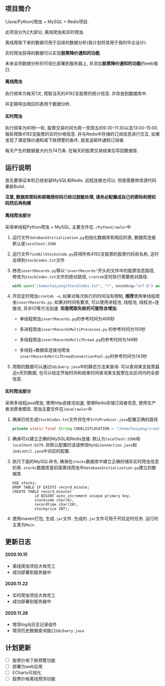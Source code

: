 ## 项目简介

(Java/Python)爬虫 + MySQL + Redis项目. 

此项目分为2大部分, 离线爬虫和实时爬虫.

离线爬取下来的数据可用于后续的数据分析(我计划将其用于我的毕业设计).

实时爬虫获得的数据可以实现**股票降价通知的功能**.

未来会将数据分析的可视化部署到服务器上, 并添加**股票降价通知的功能**的web接口.

#### 离线爬虫

执行频率为每天1次, 爬取当天的4192支股票的统计信息. 并存放到数据库中.

并定期导出相应的表用于数据分析. 

#### 实时爬虫

执行频率为80秒一轮, 股票交易时间为周一至周五的9:30-11:30以及13:00-15:00. 每轮爬取4192支股票的实时价格信息. 并与Redis中存储的订阅信息进行交互, 如果发现了满足降价通知或下跌预警的条件, 就发送邮件通知订阅者.

每天产生的数据量大约为74万条. 在每天的股票交易结束后写回数据库.

## 运行说明

首先要保证本机已经安装MySQL和Redis. 远程连接也可以, 但是需要修改源代码重新Build.

**注意, 数据库密码和邮箱授权码已经过脱敏处理, 请务必配置成自己的密码和授权码然后再构建**

#### 离线爬虫部分

采用单线程Python爬虫 + MySQL. 主要文件在`./PythonCrawler`中

1. 运行文件`databaseInitialization.py`初始化数据库和相应的表, 数据库连接默认是`localhost:3306`

2. 运行文件`findAllStocksCode.py`获得所有4192支股票的股票代码和名称, 这时会得到`StockCodes.txt`文件

3. 修改`insertRecords.py`等以`"insertRecords"`开头的文件中的股票信息路径, 修改为`StockCodes.txt`文件的绝对路径, `crontab`定时执行需要绝对路径.

   ```python
   with open("/home/haiyang/StockCodes.txt", "r", encoding="utf-8") as f:
   ```

6. 开启定时爬虫`crontab -e`, 如果对每次执行的时间没有限制, **推荐**使用单线程爬虫`insertRecords.py`. 如果对时间有要求, 可以使用进程池, 线程池, 线程池+连接池, 异步IO等方法加速. **但是爬取失败的可能性会增加.** 
   
   + 单线程爬虫`insertRecords.py`的参考时间为406秒

   + 多进程爬虫`insertRecordsMultiProcesses.py` 的参考时间为150秒

   + 多线程爬虫`insertRecordsMultiThread.py`的参考时间为146秒

   + 多线程+数据库连接池爬虫`insertRecordsMultiThreadConnectionPool.py`的参考时间为143秒

5. 爬取的数据可以通过`SQLQuery.java`中的静态方法来查询. 可以查询某支股票最近n天的数据, 也可以给定开始时间和结束时间查询某支股票在此区间内的全部信息. 

#### 实时爬虫部分

采用多线程java爬虫, 使用http连接池加速, 使用Redis存储订阅者信息, 使用生产者消费者模型. 爬虫主要文件在`JavaCrawler`中.

1. 确保已经生成`StockCodes.txt`文件并在中`InfoProducer.java`配置正确的路径

   ```java
   private static final String CODELISTLOCATION = "/home/haiyang/crawler/StockCodes.txt";
   ```


2. 确保可以建立正确的MySQL和Redis连接. 默认为`localhost:3306`和`localhost:6379`. 非默认配置的话请修改`MySQLConnection.java`和`JedisUtil.java`中对应的配置.

3. 执行下面的MySQL命令, 确保在`stocks`数据库中建立正确的储存实时爬虫信息的表. `stocks`数据库是前面离线爬虫中`databaseInitialization.py`建立的数据库.

   ```mysql
   USE stocks;
   DROP TABLE IF EXISTS record_minute;
   CREATE TABLE record_minute(            
             id BIGINT auto_increment unique primary key,
             stockcode char(6),
             recordtime char(20),
             stockprice INT);
   ```

4. 使用maven打包, 生成`.jar`文件. 生成的`.jar`文件可用于开启定时任务. 运行的主类为`Main`.

## 更新日志

#### 2020.10.15

+ 离线爬虫项目大体完工
+ 成功部署到服务器中

#### 2020.11.22

+ 实时爬虫项目大体完工
+ 成功部署到服务器中

#### 2020.11.28

+ 增添log4j日志记录组件
+ 增添历史数据查询接口`SQLQuery.java`

## 计划更新

- [ ] 股票价格下跌预警功能
- [ ] 部署为web应用
- [ ] ECharts可视化
- [ ] 股票价格离线预测功能